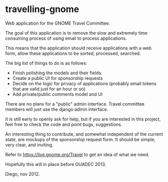 travelling-gnome
================

Web application for the GNOME Travel Committee.

The goal of this application is to remove the slow and extremely time
consuming process of using email to process applications.

This means that the application should receive applications with a web
form, allow these applications to be sorted, processed, searched.

The big list of things to do is as follows:
* Finish polishing the models and their fields.
* Create a public UI for sponsorship requests
* Decide on the logic for privacy of applications (probably
  email tokens that are valid just for an hour or so)
* Add private/public comments model and UI

There are no plans for a "public" admin interface. Travel committee
members will just use the django admin interface.

It is still early to openly ask for help, but if you are interested in
this project, feel free to check the code and point bugs, suggestions.

An interesting thing to contribute, and somewhat independent of the
current state, are mockups of the sponsorship request form.
It should be simple, very clear, and inviting.

Refer to https://live.gnome.org/Travel to get an idea of what we need.

Hopefully this will in place before GUADEC 2013.

Diego, nov 2012.
